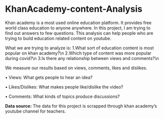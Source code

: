 # KhanAcademy-content-Analysis

Khan academy is a most used online education platform. It provides free world class education to anyone anywhere. In this project, I am trying to find out answers to few questions. This analysis can help people who are trying to build education related content on youtube. 

What we are trying to analyze is:
1.What sort of education content is most popular on khan academy?\n
2.Which type of content was more popular during covid?\n
3.Is there any relationship between views and comments?\n

We measure our results based on views, comments, likes and dislikes.

•	Views: What gets people to hear an idea?

•	Likes/Dislikes: What makes people like/dislike the video?

•	Comments: What kinds of topics produce discussions?

**Data source:** The data for this project is scrapped through khan academy’s youtube channel for teachers.

